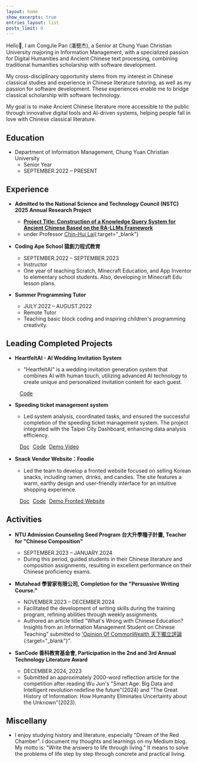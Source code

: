 ```yaml
---
layout: home
show_excerpts: true
entries_layout: list
posts_limit: 0
---
```


<p data-i18n="intro-para1">Hello👋, I am CongJie Pan (潘驄杰), a Senior at Chung Yuan Christian University majoring in Information Management, with a specialized passion for Digital Humanities and Ancient Chinese text processing, combining traditional humanities scholarship with software development.</p>

<p data-i18n="intro-para2">My cross-disciplinary opportunity stems from my interest in Chinese classical studies and experience in Chinese literature tutoring, as well as my passion for software development. These experiences enable me to bridge classical scholarship with software technology.</p>

<p data-i18n="intro-para3">My goal is to make Ancient Chinese literature more accessible to the public through innovative digital tools and AI-driven systems, helping people fall in love with Chinese classical literature.</p>

## <span data-i18n="education">Education</span>

- <span data-i18n="edu-cycu">Department of Information Management, Chung Yuan Christian University</span>
  - <span data-i18n="edu-junior">Senior Year</span>
  - <span data-i18n="edu-period">SEPTEMBER.2022 – PRESENT</span>

## <span data-i18n="experience">Experience</span>

- **<span data-i18n="exp-nstc-title">Admitted to the National Science and Technology Council (NSTC) 2025 Annual Research Project</span>**
  - <a href="./PDF/The_Construction_of_an_Ancient_Chinese_Knowledge_Query_System.pdf" target="_blank"><strong><span data-i18n="exp-nstc-project">Project Title: Construction of a Knowledge Query System for Ancient Chinese Based on the RA-LLMs Framework</span></strong></a>
  - <span data-i18n="exp-nstc-under">under Professor</span> [Chin-Hui Lai](https://chlai045.github.io/){:target="_blank"}

- **<span data-i18n="exp-ape-title">Coding Ape School 猿創力程式教育</span>**
  - <span data-i18n="exp-ape-period">SEPTEMBER.2022 – SEPTEMBER.2023</span>
  - <span data-i18n="exp-ape-role">Instructor</span>
  - <span data-i18n="exp-ape-desc">One year of teaching Scratch, Minecraft Education, and App Inventor to elementary school students. Also, developing in Minecraft Edu lesson plans.</span>

- **<span data-i18n="exp-tutor-title">Summer Programming Tutor</span>**
  - <span data-i18n="exp-tutor-period">JULY.2022 – AUGUST.2022</span>
  - <span data-i18n="exp-tutor-role">Remote Tutor</span>
  - <span data-i18n="exp-tutor-desc">Teaching basic block coding and inspiring children's programming creativity.</span>

## <span data-i18n="projects">Leading Completed Projects</span>

- **<span data-i18n="proj-heartfelt-title">HeartfeltAI - AI Wedding Invitation System</span>**
  - <span data-i18n="proj-heartfelt-desc">"HeartfeltAI" is a wedding invitation generation system that combines AI with human touch, utilizing advanced AI technology to create unique and personalized invitation content for each guest.</span>
  
  &nbsp;&nbsp;<a href="https://github.com/CongJie-Pan/HeartfeltAI_SE_MidtermPJ" class="project-link" target="_blank"><i class="fab fa-github" style="margin-right: 5px;"></i><span data-i18n="proj-heartfelt-code">Code</span></a>

- **<span data-i18n="proj-ticket-title">Speeding ticket management system</span>**
  - <span data-i18n="proj-ticket-desc">Led system analysis, coordinated tasks, and ensured the successful completion of the speeding ticket management system. The project integrated with the Taipei City Dashboard, enhancing data analysis efficiency.</span>
  
  &nbsp;&nbsp;<a href="https://github.com/CongJie-Pan/SA_FinalProject/blob/JayPan/%E6%96%87%E6%9B%B8%E6%AA%94%E6%A1%88/%E8%A6%8F%E6%A0%BC%E6%9B%B8/%E6%9C%9F%E6%9C%AB%E8%B6%85%E9%80%9F%E7%BD%B0%E5%96%AE%E8%99%95%E7%90%86%E7%B3%BB%E7%B5%B1%20%E8%A6%8F%E6%A0%BC%E6%9B%B8%20%E7%AC%AC%E4%BA%8C%E7%B5%84.pdf" class="project-link" target="_blank"><i class="fas fa-file-alt" style="margin-right: 5px;"></i><span data-i18n="proj-ticket-doc">Doc</span></a> <span class="link-divider"></span> <a href="https://github.com/CongJie-Pan/SA_FinalProject" class="project-link" target="_blank"><i class="fab fa-github" style="margin-right: 5px;"></i><span data-i18n="proj-ticket-code">Code</span></a><span class="link-divider"></span> <a href="https://github.com/CongJie-Pan/SA_FinalProject?tab=readme-ov-file#demo-video" class="project-link" target="_blank"><i class="fas fa-video" style="margin-right: 5px;"></i><span data-i18n="proj-ticket-demo">Demo Video</span></a>

- **<span data-i18n="proj-foodie-title">Snack Vendor Website：Foodie</span>**
  - <span data-i18n="proj-foodie-desc">Led the team to develop a fronted website focused on selling Korean snacks, including ramen, drinks, and candies. The site features a warm, earthy design and user-friendly interface for an intuitive shopping experience.</span>
  
  &nbsp;&nbsp;<a href="https://github.com/CongJie-Pan/Foodie_Front-end/blob/main/%E8%AA%AA%E6%98%8E%E6%96%87%E4%BB%B6/%E5%A4%9A%E5%AA%92%E9%AB%94%E7%A8%8B%E5%BC%8F%E8%A8%AD%E8%A8%88%E6%9C%9F%E6%9C%AB%E8%AA%AA%E6%98%8E%E6%96%87%E4%BB%B6.pdf" class="project-link" target="_blank"><i class="fas fa-file-alt" style="margin-right: 5px;"></i><span data-i18n="proj-foodie-doc">Doc</span></a> <span class="link-divider"></span> <a href="https://github.com/CongJie-Pan/Foodie_Front-end" class="project-link" target="_blank"><i class="fab fa-github" style="margin-right: 5px;"></i><span data-i18n="proj-foodie-code">Code</span></a> <span class="link-divider"></span> <a href="https://congjie-pan.github.io/Foodie_Front-end/" class="project-link" target="_blank"><i class="fas fa-desktop" style="margin-right: 5px;"></i><span data-i18n="proj-foodie-demo">Demo Fronted Website</span></a>

## <span data-i18n="activities">Activities</span>

- **<span data-i18n="act-ntu-title">NTU Admission Counseling Seed Program 台大升學種子計畫, Teacher for "Chinese Composition"</span>**
  - <span data-i18n="act-ntu-period">SEPTEMBER.2023 – JANUARY.2024</span>
  - <span data-i18n="act-ntu-desc">During this period, guided students in their Chinese literature and composition assignments, resulting in excellent performance on their Chinese proficiency exams.</span>

- **<span data-i18n="act-mutahead-title">Mutahead 學習家有限公司, Completion for the "Persuasive Writing Course."</span>**
  - <span data-i18n="act-mutahead-period">NOVEMBER.2023 – DECEMBER.2024</span>
  - <span data-i18n="act-mutahead-desc1">Facilitated the development of writing skills during the training program, refining abilities through weekly assignments.</span> 
  - <span data-i18n="act-mutahead-desc2">Authored an article titled "What's Wrong with Chinese Education? Insights from an Information Management Student on Chinese Teaching" submitted to</span> [<span data-i18n="act-mutahead-link">'Opinion Of CommonWealth 天下獨立評論</span>](https://reurl.cc/E4y061){:target="_blank"}".

- **<span data-i18n="act-sancode-title">SanCode 善科教育基金會, Participation in the 2nd and 3rd Annual Technology Literature Award</span>**
  - <span data-i18n="act-sancode-period">DECEMBER.2024, 2023</span>
  - <span data-i18n="act-sancode-desc">Submitted an approximately 2000-word reflection article for the competition after reading Wu Jun's "Smart Age: Big Data and Intelligent revolution redefine the future"(2024) and "The Great History of Information: How Humanity Eliminates Uncertainty about the Unknown"(2023).</span>

## <span data-i18n="miscellany">Miscellany</span>
- <span data-i18n="misc-desc">I enjoy studying history and literature, especially "Dream of the Red Chamber". I document my thoughts and learnings on my Medium blog. My motto is: "Write the answers to life through living." It means to solve the problems of life step by step through concrete and practical living.</span>